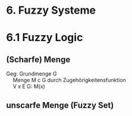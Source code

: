 # 6. Fuzzy Systeme
# 6.1 Fuzzy Logic
## (Scharfe) Menge
Geg: Grundmenge G <br>
&emsp; Menge M c G durch Zugehörigkeitensfunktion<br>
&emsp; V x E G: M(x)
## unscarfe Menge (Fuzzy Set)